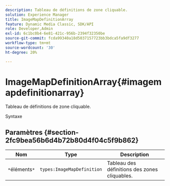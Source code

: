 ```yaml
---
description: Tableau de définitions de zone cliquable.
solution: Experience Manager
title: ImageMapDefinitionArray
feature: Dynamic Media Classic, SDK/API
role: Developer,Admin
exl-id: 6c1bc0b4-6e81-421c-956b-2394f32350be
source-git-commit: fcda99340a18d5037157723bb3bdca5fa9df3277
workflow-type: tm+mt
source-wordcount: '30'
ht-degree: 20%

---
```


# ImageMapDefinitionArray{#imagemapdefinitionarray}

Tableau de définitions de zone cliquable.

Syntaxe

## Paramètres {#section-2fc9bea56b6d4b72b80d4f04c5f9b862}

| Nom | Type | Description |
|---|---|---|
| `*`éléments`*` | `types:ImageMapDefinition` | Tableau des définitions des zones cliquables. |
